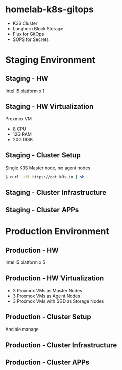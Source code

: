 # homelab-k8s-gitops

- K3S Cluster
- Longhorn Block Storage
- Flux for GitOps
- SOPS for Secrets 

# Staging Environment
## Staging - HW
Intel I5 platform x 1 
## Staging - HW Virtualization
Proxmox VM 
- 8 CPU
- 12G RAM
- 20G DISK
## Staging - Cluster Setup
Single K3S Master node, no agent nodes

```bash
$ curl -sfL https://get.k3s.io | sh -
```
## Staging - Cluster Infrastructure

## Staging - Cluster APPs

# Production Environment
## Production - HW
Intel I5 platform x 5
## Production - HW Virtualization
- 3 Proxmox VMs as Master Nodes
- 3 Proxmox VMs as Agent Nodes
- 3 Proxmox VMs with SSD as Storage Nodes

## Production - Cluster Setup
Ansible manage
## Production - Cluster Infrastructure

## Production - Cluster APPs